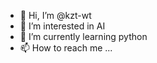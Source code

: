 - 👋 Hi, I’m @kzt-wt
- 👀 I’m interested in AI
- 🌱 I’m currently learning python
- 📫 How to reach me ...

<!---
kzt-wt/kzt-wt is a ✨ special ✨ repository because its `README.md` (this file) appears on your GitHub profile.
You can click the Preview link to take a look at your changes.
--->
